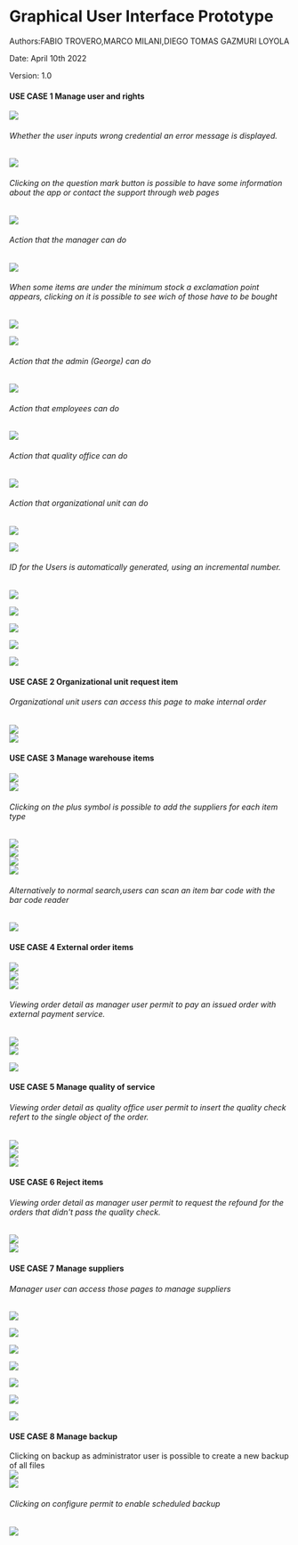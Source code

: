 # Graphical User Interface Prototype  

Authors:FABIO TROVERO,MARCO MILANI,DIEGO TOMAS GAZMURI LOYOLA

Date: April 10th 2022

Version: 1.0

#### USE CASE 1 Manage user and rights

![](/GUI_images/LOGIN.png)  
###### Whether the user inputs wrong credential an error message is displayed.   

![](/GUI_images/LOGIN_ERROR.png)  
###### Clicking on the question mark button is possible to have some information about the app or contact the support through web pages  

![](/GUI_images/LOGIN_info.png)  

###### Action that the manager can do  
![](/GUI_images/ADMINISTRATOR_PAGE1.png)  

###### When some items are under the minimum stock a exclamation point appears, clicking on it is possible to see wich of those have to be bought  
![](/GUI_images/ADMINISTRATOR_PAGE2.png)  

![](/GUI_images/ADMINISTRATOR_PAGE3.png)  

###### Action that the admin (George) can do  
![](/GUI_images/ADMIN.png)  

###### Action that employees can do  
![](/GUI_images/WHE_PAGE.png)  
###### Action that quality office can do  
![](/GUI_images/QS_PAGE.png)  
###### Action that organizational unit can do  
![](/GUI_images/OU_PAGE.png)  

![](/GUI_images/ADD_USER.png)  

###### ID for the Users is automatically generated, using an incremental number.  

![](/GUI_images/ADD_USER_SUCCESS.png)  

![](/GUI_images/ADD_USER_ERROR.png)  

![](/GUI_images/ADD_USER_SUCCESS_M.png)  


![](/GUI_images/USERLIST.png)  

![](/GUI_images/USERLIST2.png)  



#### USE CASE 2 Organizational unit request item
###### Organizational unit users can access this page to make internal order  
![](/GUI_images/INTERNAL_ORDER.png)  
![](/GUI_images/INTERNAL_ORDER2.png)  

#### USE CASE 3 Manage warehouse items 

![](/GUI_images/ITEM.png)  
![](/GUI_images/ITEM2.png)  
###### Clicking on the plus symbol is possible to add the suppliers for each item type  
![](/GUI_images/ITEM3.png)  
![](/GUI_images/ITEM4.png)  
![](/GUI_images/ITEM5.png)  
![](/GUI_images/ITEM6.png)  
###### Alternatively to normal search,users can scan an item bar code with the bar code reader  
![](/GUI_images/SCAN.png)  


#### USE CASE 4 External order items
![](/GUI_images/ORDER1.png)  
![](/GUI_images/ORDER2.png)  
![](/GUI_images/ORDER3.png)  
###### Viewing order detail as manager user permit to pay an issued order with external payment service.  
![](/GUI_images/ORDER4.png)  
![](/GUI_images/ORDER5.png)  

![](/GUI_images/ORDER6.png)  

#### USE CASE 5 Manage quality of service
###### Viewing order detail as quality office user permit to insert the quality check refert to the single object of the order.  
![](/GUI_images/1QC.png)  
![](/GUI_images/QC1.png)  
![](/GUI_images/QC2.png)  

#### USE CASE 6 Reject items 
###### Viewing order detail as manager user permit to request the refound for the orders that didn't pass the quality check.  
![](/GUI_images/REJECT1.png)  
![](/GUI_images/REJECT2.png)  

#### USE CASE 7 Manage suppliers 
###### Manager user can access those pages to manage suppliers  
![](/GUI_images/SUPPLIER1.png)  

![](/GUI_images/SUPPLIER2.png)  

![](/GUI_images/SUPPLIER3.png)  

![](/GUI_images/SUPPLIER4.png)  

![](/GUI_images/SUPPLIER5.png)  

![](/GUI_images/SUPPLIER6.png)  

![](/GUI_images/SUPPLIER7.png)  

#### USE CASE 8 Manage backup 
Clicking on backup as administrator user is possible to create a new backup of all files  
![](/GUI_images/BACKUP.png)  
![](/GUI_images/BACKUP2.png)  
###### Clicking on configure permit to enable scheduled backup  
![](/GUI_images/BACKUP3.png)  







